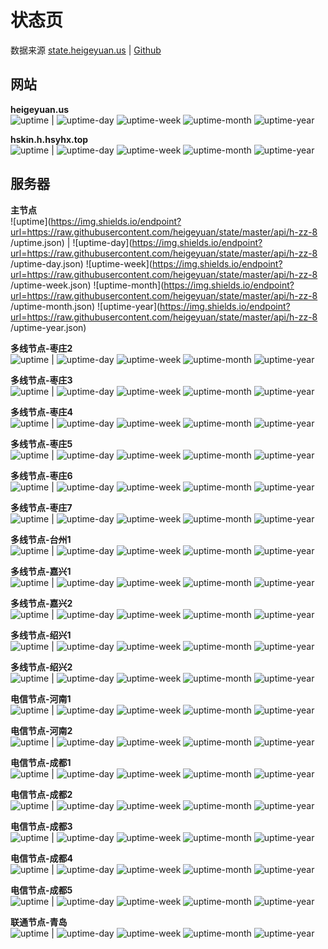 # 状态页

数据来源 [state.heigeyuan.us](https://state.heigeyuan.us/) | [Github](https://github.com/heigeyuan/state)

## 网站

**heigeyuan.us**  
![uptime](https://img.shields.io/endpoint?url=https://raw.githubusercontent.com/heigeyuan/state/master/api/heigeyuan-us/uptime.json) | ![uptime-day](https://img.shields.io/endpoint?url=https://raw.githubusercontent.com/heigeyuan/state/master/api/heigeyuan-us/uptime-day.json) ![uptime-week](https://img.shields.io/endpoint?url=https://raw.githubusercontent.com/heigeyuan/state/master/api/heigeyuan-us/uptime-week.json) ![uptime-month](https://img.shields.io/endpoint?url=https://raw.githubusercontent.com/heigeyuan/state/master/api/heigeyuan-us/uptime-month.json) ![uptime-year](https://img.shields.io/endpoint?url=https://raw.githubusercontent.com/heigeyuan/state/master/api/heigeyuan-us/uptime-year.json)

**hskin.h.hsyhx.top**  
![uptime](https://img.shields.io/endpoint?url=https://raw.githubusercontent.com/heigeyuan/state/master/api/hskin-h-hsyhx-top/uptime.json) | ![uptime-day](https://img.shields.io/endpoint?url=https://raw.githubusercontent.com/heigeyuan/state/master/api/hskin-h-hsyhx-top/uptime-day.json) ![uptime-week](https://img.shields.io/endpoint?url=https://raw.githubusercontent.com/heigeyuan/state/master/api/hskin-h-hsyhx-top/uptime-week.json) ![uptime-month](https://img.shields.io/endpoint?url=https://raw.githubusercontent.com/heigeyuan/state/master/api/hskin-h-hsyhx-top/uptime-month.json) ![uptime-year](https://img.shields.io/endpoint?url=https://raw.githubusercontent.com/heigeyuan/state/master/api/hskin-h-hsyhx-top/uptime-year.json)

## 服务器

**主节点**  
![uptime](https://img.shields.io/endpoint?url=https://raw.githubusercontent.com/heigeyuan/state/master/api/h-zz-8
/uptime.json) | ![uptime-day](https://img.shields.io/endpoint?url=https://raw.githubusercontent.com/heigeyuan/state/master/api/h-zz-8
/uptime-day.json) ![uptime-week](https://img.shields.io/endpoint?url=https://raw.githubusercontent.com/heigeyuan/state/master/api/h-zz-8
/uptime-week.json) ![uptime-month](https://img.shields.io/endpoint?url=https://raw.githubusercontent.com/heigeyuan/state/master/api/h-zz-8
/uptime-month.json) ![uptime-year](https://img.shields.io/endpoint?url=https://raw.githubusercontent.com/heigeyuan/state/master/api/h-zz-8
/uptime-year.json)

**多线节点-枣庄2**  
![uptime](https://img.shields.io/endpoint?url=https://raw.githubusercontent.com/heigeyuan/state/master/api/h-zz-2/uptime.json) | ![uptime-day](https://img.shields.io/endpoint?url=https://raw.githubusercontent.com/heigeyuan/state/master/api/h-zz-2/uptime-day.json) ![uptime-week](https://img.shields.io/endpoint?url=https://raw.githubusercontent.com/heigeyuan/state/master/api/h-zz-2/uptime-week.json) ![uptime-month](https://img.shields.io/endpoint?url=https://raw.githubusercontent.com/heigeyuan/state/master/api/h-zz-2/uptime-month.json) ![uptime-year](https://img.shields.io/endpoint?url=https://raw.githubusercontent.com/heigeyuan/state/master/api/h-zz-2/uptime-year.json)

**多线节点-枣庄3**  
![uptime](https://img.shields.io/endpoint?url=https://raw.githubusercontent.com/heigeyuan/state/master/api/h-zz-3/uptime.json) | ![uptime-day](https://img.shields.io/endpoint?url=https://raw.githubusercontent.com/heigeyuan/state/master/api/h-zz-3/uptime-day.json) ![uptime-week](https://img.shields.io/endpoint?url=https://raw.githubusercontent.com/heigeyuan/state/master/api/h-zz-3/uptime-week.json) ![uptime-month](https://img.shields.io/endpoint?url=https://raw.githubusercontent.com/heigeyuan/state/master/api/h-zz-3/uptime-month.json) ![uptime-year](https://img.shields.io/endpoint?url=https://raw.githubusercontent.com/heigeyuan/state/master/api/h-zz-3/uptime-year.json)

**多线节点-枣庄4**  
![uptime](https://img.shields.io/endpoint?url=https://raw.githubusercontent.com/heigeyuan/state/master/api/h-zz-4/uptime.json) | ![uptime-day](https://img.shields.io/endpoint?url=https://raw.githubusercontent.com/heigeyuan/state/master/api/h-zz-4/uptime-day.json) ![uptime-week](https://img.shields.io/endpoint?url=https://raw.githubusercontent.com/heigeyuan/state/master/api/h-zz-4/uptime-week.json) ![uptime-month](https://img.shields.io/endpoint?url=https://raw.githubusercontent.com/heigeyuan/state/master/api/h-zz-4/uptime-month.json) ![uptime-year](https://img.shields.io/endpoint?url=https://raw.githubusercontent.com/heigeyuan/state/master/api/h-zz-4/uptime-year.json)

**多线节点-枣庄5**  
![uptime](https://img.shields.io/endpoint?url=https://raw.githubusercontent.com/heigeyuan/state/master/api/h-zz-5/uptime.json) | ![uptime-day](https://img.shields.io/endpoint?url=https://raw.githubusercontent.com/heigeyuan/state/master/api/h-zz-5/uptime-day.json) ![uptime-week](https://img.shields.io/endpoint?url=https://raw.githubusercontent.com/heigeyuan/state/master/api/h-zz-5/uptime-week.json) ![uptime-month](https://img.shields.io/endpoint?url=https://raw.githubusercontent.com/heigeyuan/state/master/api/h-zz-5/uptime-month.json) ![uptime-year](https://img.shields.io/endpoint?url=https://raw.githubusercontent.com/heigeyuan/state/master/api/h-zz-5/uptime-year.json)

**多线节点-枣庄6**  
![uptime](https://img.shields.io/endpoint?url=https://raw.githubusercontent.com/heigeyuan/state/master/api/h-zz-6/uptime.json) | ![uptime-day](https://img.shields.io/endpoint?url=https://raw.githubusercontent.com/heigeyuan/state/master/api/h-zz-6/uptime-day.json) ![uptime-week](https://img.shields.io/endpoint?url=https://raw.githubusercontent.com/heigeyuan/state/master/api/h-zz-6/uptime-week.json) ![uptime-month](https://img.shields.io/endpoint?url=https://raw.githubusercontent.com/heigeyuan/state/master/api/h-zz-6/uptime-month.json) ![uptime-year](https://img.shields.io/endpoint?url=https://raw.githubusercontent.com/heigeyuan/state/master/api/h-zz-6/uptime-year.json)

**多线节点-枣庄7**  
![uptime](https://img.shields.io/endpoint?url=https://raw.githubusercontent.com/heigeyuan/state/master/api/h-zz-7/uptime.json) | ![uptime-day](https://img.shields.io/endpoint?url=https://raw.githubusercontent.com/heigeyuan/state/master/api/h-zz-7/uptime-day.json) ![uptime-week](https://img.shields.io/endpoint?url=https://raw.githubusercontent.com/heigeyuan/state/master/api/h-zz-7/uptime-week.json) ![uptime-month](https://img.shields.io/endpoint?url=https://raw.githubusercontent.com/heigeyuan/state/master/api/h-zz-7/uptime-month.json) ![uptime-year](https://img.shields.io/endpoint?url=https://raw.githubusercontent.com/heigeyuan/state/master/api/h-zz-7/uptime-year.json)

**多线节点-台州1**  
![uptime](https://img.shields.io/endpoint?url=https://raw.githubusercontent.com/heigeyuan/state/master/api/h-tz/uptime.json) | ![uptime-day](https://img.shields.io/endpoint?url=https://raw.githubusercontent.com/heigeyuan/state/master/api/h-tz/uptime-day.json) ![uptime-week](https://img.shields.io/endpoint?url=https://raw.githubusercontent.com/heigeyuan/state/master/api/h-tz/uptime-week.json) ![uptime-month](https://img.shields.io/endpoint?url=https://raw.githubusercontent.com/heigeyuan/state/master/api/h-tz/uptime-month.json) ![uptime-year](https://img.shields.io/endpoint?url=https://raw.githubusercontent.com/heigeyuan/state/master/api/h-tz/uptime-year.json)

**多线节点-嘉兴1**  
![uptime](https://img.shields.io/endpoint?url=https://raw.githubusercontent.com/heigeyuan/state/master/api/h-jx-1/uptime.json) | ![uptime-day](https://img.shields.io/endpoint?url=https://raw.githubusercontent.com/heigeyuan/state/master/api/h-jx-1/uptime-day.json) ![uptime-week](https://img.shields.io/endpoint?url=https://raw.githubusercontent.com/heigeyuan/state/master/api/h-jx-1/uptime-week.json) ![uptime-month](https://img.shields.io/endpoint?url=https://raw.githubusercontent.com/heigeyuan/state/master/api/h-jx-1/uptime-month.json) ![uptime-year](https://img.shields.io/endpoint?url=https://raw.githubusercontent.com/heigeyuan/state/master/api/h-jx-1/uptime-year.json)

**多线节点-嘉兴2**  
![uptime](https://img.shields.io/endpoint?url=https://raw.githubusercontent.com/heigeyuan/state/master/api/h-jx-2/uptime.json) | ![uptime-day](https://img.shields.io/endpoint?url=https://raw.githubusercontent.com/heigeyuan/state/master/api/h-jx-2/uptime-day.json) ![uptime-week](https://img.shields.io/endpoint?url=https://raw.githubusercontent.com/heigeyuan/state/master/api/h-jx-2/uptime-week.json) ![uptime-month](https://img.shields.io/endpoint?url=https://raw.githubusercontent.com/heigeyuan/state/master/api/h-jx-2/uptime-month.json) ![uptime-year](https://img.shields.io/endpoint?url=https://raw.githubusercontent.com/heigeyuan/state/master/api/h-jx-2/uptime-year.json)

**多线节点-绍兴1**  
![uptime](https://img.shields.io/endpoint?url=https://raw.githubusercontent.com/heigeyuan/state/master/api/h-sx-1/uptime.json) | ![uptime-day](https://img.shields.io/endpoint?url=https://raw.githubusercontent.com/heigeyuan/state/master/api/h-sx-1/uptime-day.json) ![uptime-week](https://img.shields.io/endpoint?url=https://raw.githubusercontent.com/heigeyuan/state/master/api/h-sx-1/uptime-week.json) ![uptime-month](https://img.shields.io/endpoint?url=https://raw.githubusercontent.com/heigeyuan/state/master/api/h-sx-1/uptime-month.json) ![uptime-year](https://img.shields.io/endpoint?url=https://raw.githubusercontent.com/heigeyuan/state/master/api/h-sx-1/uptime-year.json)

**多线节点-绍兴2**  
![uptime](https://img.shields.io/endpoint?url=https://raw.githubusercontent.com/heigeyuan/state/master/api/h-sx-2/uptime.json) | ![uptime-day](https://img.shields.io/endpoint?url=https://raw.githubusercontent.com/heigeyuan/state/master/api/h-sx-2/uptime-day.json) ![uptime-week](https://img.shields.io/endpoint?url=https://raw.githubusercontent.com/heigeyuan/state/master/api/h-sx-2/uptime-week.json) ![uptime-month](https://img.shields.io/endpoint?url=https://raw.githubusercontent.com/heigeyuan/state/master/api/h-sx-2/uptime-month.json) ![uptime-year](https://img.shields.io/endpoint?url=https://raw.githubusercontent.com/heigeyuan/state/master/api/h-sx-2/uptime-year.json)

**电信节点-河南1**  
![uptime](https://img.shields.io/endpoint?url=https://raw.githubusercontent.com/heigeyuan/state/master/api/h-hndx-1/uptime.json) | ![uptime-day](https://img.shields.io/endpoint?url=https://raw.githubusercontent.com/heigeyuan/state/master/api/h-hndx-1/uptime-day.json) ![uptime-week](https://img.shields.io/endpoint?url=https://raw.githubusercontent.com/heigeyuan/state/master/api/h-hndx-1/uptime-week.json) ![uptime-month](https://img.shields.io/endpoint?url=https://raw.githubusercontent.com/heigeyuan/state/master/api/h-hndx-1/uptime-month.json) ![uptime-year](https://img.shields.io/endpoint?url=https://raw.githubusercontent.com/heigeyuan/state/master/api/h-hndx-1/uptime-year.json)

**电信节点-河南2**  
![uptime](https://img.shields.io/endpoint?url=https://raw.githubusercontent.com/heigeyuan/state/master/api/h-hndx-2/uptime.json) | ![uptime-day](https://img.shields.io/endpoint?url=https://raw.githubusercontent.com/heigeyuan/state/master/api/h-hndx-2/uptime-day.json) ![uptime-week](https://img.shields.io/endpoint?url=https://raw.githubusercontent.com/heigeyuan/state/master/api/h-hndx-2/uptime-week.json) ![uptime-month](https://img.shields.io/endpoint?url=https://raw.githubusercontent.com/heigeyuan/state/master/api/h-hndx-2/uptime-month.json) ![uptime-year](https://img.shields.io/endpoint?url=https://raw.githubusercontent.com/heigeyuan/state/master/api/h-hndx-2/uptime-year.json)

**电信节点-成都1**  
![uptime](https://img.shields.io/endpoint?url=https://raw.githubusercontent.com/heigeyuan/state/master/api/h-cddx-1/uptime.json) | ![uptime-day](https://img.shields.io/endpoint?url=https://raw.githubusercontent.com/heigeyuan/state/master/api/h-cddx-1/uptime-day.json) ![uptime-week](https://img.shields.io/endpoint?url=https://raw.githubusercontent.com/heigeyuan/state/master/api/h-cddx-1/uptime-week.json) ![uptime-month](https://img.shields.io/endpoint?url=https://raw.githubusercontent.com/heigeyuan/state/master/api/h-cddx-1/uptime-month.json) ![uptime-year](https://img.shields.io/endpoint?url=https://raw.githubusercontent.com/heigeyuan/state/master/api/h-cddx-1/uptime-year.json)

**电信节点-成都2**  
![uptime](https://img.shields.io/endpoint?url=https://raw.githubusercontent.com/heigeyuan/state/master/api/h-cddx-2/uptime.json) | ![uptime-day](https://img.shields.io/endpoint?url=https://raw.githubusercontent.com/heigeyuan/state/master/api/h-cddx-2/uptime-day.json) ![uptime-week](https://img.shields.io/endpoint?url=https://raw.githubusercontent.com/heigeyuan/state/master/api/h-cddx-2/uptime-week.json) ![uptime-month](https://img.shields.io/endpoint?url=https://raw.githubusercontent.com/heigeyuan/state/master/api/h-cddx-2/uptime-month.json) ![uptime-year](https://img.shields.io/endpoint?url=https://raw.githubusercontent.com/heigeyuan/state/master/api/h-cddx-2/uptime-year.json)

**电信节点-成都3**  
![uptime](https://img.shields.io/endpoint?url=https://raw.githubusercontent.com/heigeyuan/state/master/api/h-cddx-3/uptime.json) | ![uptime-day](https://img.shields.io/endpoint?url=https://raw.githubusercontent.com/heigeyuan/state/master/api/h-cddx-3/uptime-day.json) ![uptime-week](https://img.shields.io/endpoint?url=https://raw.githubusercontent.com/heigeyuan/state/master/api/h-cddx-3/uptime-week.json) ![uptime-month](https://img.shields.io/endpoint?url=https://raw.githubusercontent.com/heigeyuan/state/master/api/h-cddx-3/uptime-month.json) ![uptime-year](https://img.shields.io/endpoint?url=https://raw.githubusercontent.com/heigeyuan/state/master/api/h-cddx-3/uptime-year.json)

**电信节点-成都4**  
![uptime](https://img.shields.io/endpoint?url=https://raw.githubusercontent.com/heigeyuan/state/master/api/h-cddx-4/uptime.json) | ![uptime-day](https://img.shields.io/endpoint?url=https://raw.githubusercontent.com/heigeyuan/state/master/api/h-cddx-4/uptime-day.json) ![uptime-week](https://img.shields.io/endpoint?url=https://raw.githubusercontent.com/heigeyuan/state/master/api/h-cddx-4/uptime-week.json) ![uptime-month](https://img.shields.io/endpoint?url=https://raw.githubusercontent.com/heigeyuan/state/master/api/h-cddx-4/uptime-month.json) ![uptime-year](https://img.shields.io/endpoint?url=https://raw.githubusercontent.com/heigeyuan/state/master/api/h-cddx-4/uptime-year.json)

**电信节点-成都5**  
![uptime](https://img.shields.io/endpoint?url=https://raw.githubusercontent.com/heigeyuan/state/master/api/h-cddx-5/uptime.json) | ![uptime-day](https://img.shields.io/endpoint?url=https://raw.githubusercontent.com/heigeyuan/state/master/api/h-cddx-5/uptime-day.json) ![uptime-week](https://img.shields.io/endpoint?url=https://raw.githubusercontent.com/heigeyuan/state/master/api/h-cddx-5/uptime-week.json) ![uptime-month](https://img.shields.io/endpoint?url=https://raw.githubusercontent.com/heigeyuan/state/master/api/h-cddx-5/uptime-month.json) ![uptime-year](https://img.shields.io/endpoint?url=https://raw.githubusercontent.com/heigeyuan/state/master/api/h-cddx-5/uptime-year.json)

**联通节点-青岛**  
![uptime](https://img.shields.io/endpoint?url=https://raw.githubusercontent.com/heigeyuan/state/master/api/h-qdlt/uptime.json) | ![uptime-day](https://img.shields.io/endpoint?url=https://raw.githubusercontent.com/heigeyuan/state/master/api/h-qdlt/uptime-day.json) ![uptime-week](https://img.shields.io/endpoint?url=https://raw.githubusercontent.com/heigeyuan/state/master/api/h-qdlt/uptime-week.json) ![uptime-month](https://img.shields.io/endpoint?url=https://raw.githubusercontent.com/heigeyuan/state/master/api/h-qdlt/uptime-month.json) ![uptime-year](https://img.shields.io/endpoint?url=https://raw.githubusercontent.com/heigeyuan/state/master/api/h-qdlt/uptime-year.json)
